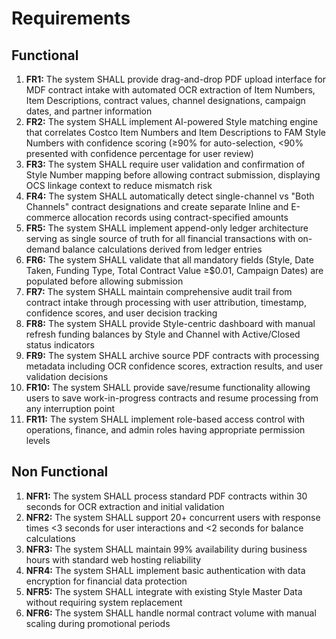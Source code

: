 # Requirements

## Functional

1. **FR1:** The system SHALL provide drag-and-drop PDF upload interface for MDF contract intake with automated OCR extraction of Item Numbers, Item Descriptions, contract values, channel designations, campaign dates, and partner information
2. **FR2:** The system SHALL implement AI-powered Style matching engine that correlates Costco Item Numbers and Item Descriptions to FAM Style Numbers with confidence scoring (≥90% for auto-selection, <90% presented with confidence percentage for user review)
3. **FR3:** The system SHALL require user validation and confirmation of Style Number mapping before allowing contract submission, displaying OCS linkage context to reduce mismatch risk
4. **FR4:** The system SHALL automatically detect single-channel vs "Both Channels" contract designations and create separate Inline and E-commerce allocation records using contract-specified amounts
5. **FR5:** The system SHALL implement append-only ledger architecture serving as single source of truth for all financial transactions with on-demand balance calculations derived from ledger entries
6. **FR6:** The system SHALL validate that all mandatory fields (Style, Date Taken, Funding Type, Total Contract Value ≥$0.01, Campaign Dates) are populated before allowing submission
7. **FR7:** The system SHALL maintain comprehensive audit trail from contract intake through processing with user attribution, timestamp, confidence scores, and user decision tracking
8. **FR8:** The system SHALL provide Style-centric dashboard with manual refresh funding balances by Style and Channel with Active/Closed status indicators
9. **FR9:** The system SHALL archive source PDF contracts with processing metadata including OCR confidence scores, extraction results, and user validation decisions
10. **FR10:** The system SHALL provide save/resume functionality allowing users to save work-in-progress contracts and resume processing from any interruption point
11. **FR11:** The system SHALL implement role-based access control with operations, finance, and admin roles having appropriate permission levels

## Non Functional

1. **NFR1:** The system SHALL process standard PDF contracts within 30 seconds for OCR extraction and initial validation
2. **NFR2:** The system SHALL support 20+ concurrent users with response times <3 seconds for user interactions and <2 seconds for balance calculations  
3. **NFR3:** The system SHALL maintain 99% availability during business hours with standard web hosting reliability
4. **NFR4:** The system SHALL implement basic authentication with data encryption for financial data protection
5. **NFR5:** The system SHALL integrate with existing Style Master Data without requiring system replacement
6. **NFR6:** The system SHALL handle normal contract volume with manual scaling during promotional periods
